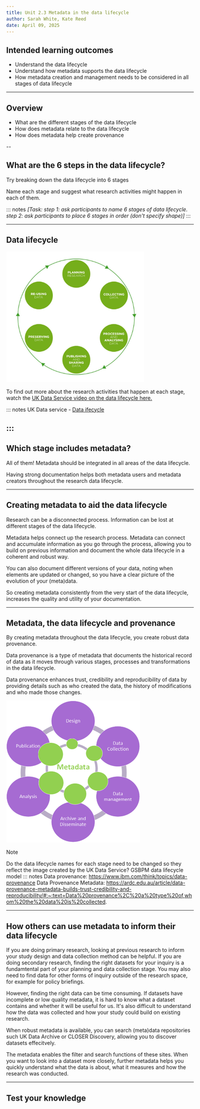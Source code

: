 ```yaml
---
title: Unit 2.3 Metadata in the data lifecycle
author: Sarah White, Kate Reed
date: April 09, 2025
---
```


## Intended learning outcomes

- Understand the data lifecycle
- Understand how metadata supports the data lifecycle
- How metadata creation and management needs to be considered in all stages of data lifecycle

---

## Overview

- What are the different stages of the data lifecycle
- How does metadata relate to the data lifecycle
- How does metadata help create provenance 

--

## What are the 6 steps in the data lifecycle?

Try breaking down the data lifecycle into 6 stages

Name each stage and suggest what research activities might happen in each of them.

::: notes
_[Task: step 1: ask participants to name 6 stages of data lifecycle.
       step 2: ask participants to place 6 stages in order (don't specify shape)]_
:::

---

## Data lifecycle

<img src="img/UKDS_datalifecycle.png" width="370" height="350">

To find out more about the research activities that happen at each stage, watch the [UK Data Service video on the data lifecycle here.](https://youtu.be/-wjFMMQD3UA)

::: notes
UK Data service - [Data ifecycle](https://ukdataservice.ac.uk/learning-hub/research-data-management/)

:::
---

## Which stage includes metadata?

All of them! Metadata should be integrated in all areas of the data lifecycle.

Having strong documentation helps both metadata users and metadata creators throughout the research data lifecycle.

---
## Creating metadata to aid the data lifecycle

Research can be a disconnected process. Information can be lost at different stages of the data lifecycle.

Metadata helps connect up the research process. Metadata can connect and accumulate information as you go through the process, allowing you to build on previous information and document the whole data lifecycle in a coherent and robust way.

You can also document different versions of your data, noting when elements are updated or changed, so you have a clear picture of the evolution of your (meta)data.

So creating metadata consistently from the very start of the data lifecycle, increases the quality and utility of your documentation.

---

## Metadata, the data lifecycle and provenance

By creating metadata throughout the data lifecycle, you create robust data provenance.

Data provenance is a type of metadata that documents the historical record of data as it moves through various stages, processes and transformations in the data lifecycle. 

Data provenance enhances trust, credibility and reproducibility of data by providing details such as who created the data, the history of modifications and who made those changes.

<img src="img/Data_lifecycle_MD_circles.png" alt="Alt Text" width="360" height="380">

>[!NOTE]
>Do the data lifecycle names for each stage need to be changed so they reflect the image created by the UK Data Service?
>GSBPM data lifecycle model
::: notes
Data provenance: https://www.ibm.com/think/topics/data-provenance
Data Provenance Metadata: https://ardc.edu.au/article/data-provenance-metadata-builds-trust-credibility-and-reproducibility/#:~:text=Data%20provenance%2C%20a%20type%20of,whom%20the%20data%20is%20collected.

--- 
## How others can use metadata to inform their data lifecycle

If you are doing primary research, looking at previous research to inform your study design and data collection method can be helpful. If you are doing secondary research, finding the right datasets for your inquiry is a fundamtental part of your planning and data collection stage. You may also need to find data for other forms of inquiry outside of the research space, for example for policy briefings.

However, finding the right data can be time consuming. If datasets have incomplete or low quality metadata, it is hard to know what a dataset contains and whether it will be useful for us. It's also difficult to understand how the data was collected and how your study could build on existing research.

When robust metadata is available, you can search (meta)data repositories such UK Data Archive or CLOSER Discovery, allowing you to discover datasets effecitvely.

The metadata enables the filter and search functions of these sites. When you want to look into a dataset more closely, further metadata helps you quickly understand what the data is about, what it measures and how the research was conducted.

---

## Test your knowledge

